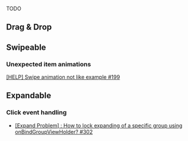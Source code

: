 TODO

## Drag & Drop

## Swipeable
### Unexpected item animations

[[HELP] Swipe animation not like example #199](https://github.com/h6ah4i/android-advancedrecyclerview/issues/199)

## Expandable
### Click event handling

- [[Expand Problem] : How to lock expanding of a specific group using onBindGroupViewHolder? #302](https://github.com/h6ah4i/android-advancedrecyclerview/issues/302)